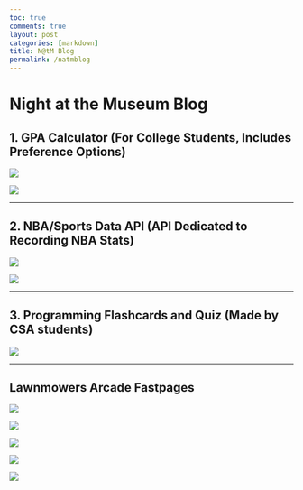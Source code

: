 ```yaml
---
toc: true
comments: true
layout: post
categories: [markdown]
title: N@tM Blog
permalink: /natmblog
---
```


# Night at the Museum Blog

## 1. GPA Calculator (For College Students, Includes Preference Options)

![]({{site.baseurl}}/images/IMG_6727.JPG)

![]({{site.baseurl}}/images/p1.png)

---

## 2. NBA/Sports Data API (API Dedicated to Recording NBA Stats)

![]({{site.baseurl}}/images/IMG_6728.JPG)

![]({{site.baseurl}}/images/p2.png)

---

## 3. Programming Flashcards and Quiz (Made by CSA students)

![]({{site.baseurl}}/images/IMG_6726.JPG)

---

## Lawnmowers Arcade Fastpages

![]({{site.baseurl}}/images/p3.png)

![]({{site.baseurl}}/images/p4.png)

![]({{site.baseurl}}/images/p7.png)

![]({{site.baseurl}}/images/p5.png)

![]({{site.baseurl}}/images/p6.png)
